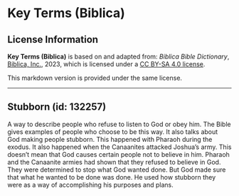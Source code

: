 # Key Terms (Biblica)

## License Information

**Key Terms (Biblica)** is based on and adapted from: _Biblica Bible Dictionary_, [Biblica, Inc.](https://www.biblica.com/), 2023, which is licensed under a [CC BY-SA 4.0 license](https://creativecommons.org/licenses/by-sa/4.0/legalcode.en).

This markdown version is provided under the same license.



--------------------------------

## Stubborn (id: 132257)

A way to describe people who refuse to listen to God or obey him. The Bible gives examples of people who choose to be this way. It also talks about God making people stubborn. This happened with Pharaoh during the exodus. It also happened when the Canaanites attacked Joshua’s army. This doesn’t mean that God causes certain people not to believe in him. Pharaoh and the Canaanite armies had shown that they refused to believe in God. They were determined to stop what God wanted done. But God made sure that what he wanted to be done was done. He used how stubborn they were as a way of accomplishing his purposes and plans.


